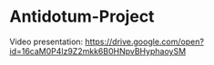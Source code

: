 # Antidotum-Project

Video presentation:
https://drive.google.com/open?id=16caM0P4lz9Z2mkk6B0HNpvBHyphaoySM
